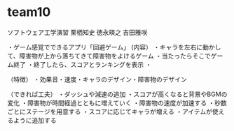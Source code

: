 # team10
ソフトウェア工学演習
栗栖知史
徳永瑛之
吉田雅咲

・ゲーム感覚でできるアプリ「回避ゲーム」
(内容）
・キャラを左右に動かして、障害物が上から落ちてきて障害物をよけるゲーム
・当たったらそこでゲーム終了
・終了したら、スコアとランキングを表示
・

（特徴）
・効果音・速度・キャラのデザイン・障害物のデザイン

（できれば工夫）
・ダッシュや減速の追加
・スコアが高くなると背景やBGMの変化
・障害物が時間経過とともに増えていく
・障害物の速度が加速する
・秒数ごとにステージを用意する
・スコアに応じてキャラが増える
・アイテムが使えるように追加する